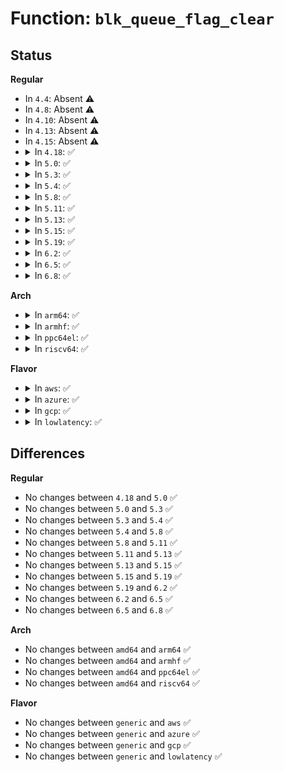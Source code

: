 # Function: <code>blk_queue_flag_clear</code>

## Status
<b>Regular</b>
<ul>
<li>
In <code>4.4</code>: Absent ⚠️
</li>
<li>
In <code>4.8</code>: Absent ⚠️
</li>
<li>
In <code>4.10</code>: Absent ⚠️
</li>
<li>
In <code>4.13</code>: Absent ⚠️
</li>
<li>
In <code>4.15</code>: Absent ⚠️
</li>
<li>
<details>
<summary>In <code>4.18</code>: ✅</summary>

```c
void blk_queue_flag_clear(unsigned int flag, struct request_queue *q);
```

**Collision:** Unique Global

**Inline:** No

**Transformation:** False

**Instances:**

```
In block/blk-core.c (ffffffff8147d7f0)
Location: block/blk-core.c:94
Inline: False
Direct callers:
  - block/blk-core.c:blk_clear_preempt_only
  - block/blk-sysfs.c:blk_unregister_queue
  - block/blk-sysfs.c:queue_wc_store
  - block/blk-sysfs.c:queue_poll_store
  - block/blk-sysfs.c:queue_store_iostats
  - block/blk-sysfs.c:queue_store_random
  - block/blk-sysfs.c:queue_store_nonrot
  - block/blk-settings.c:blk_queue_flush_queueable
  - block/blk-mq.c:blk_mq_update_nr_requests
  - block/blk-stat.c:blk_stat_remove_callback
  - drivers/block/loop.c:loop_set_status
  - drivers/block/loop.c:__loop_update_dio
  - drivers/block/xen-blkfront.c:blkif_interrupt
  - drivers/block/xen-blkfront.c:blkif_interrupt
  - drivers/scsi/sd.c:sd_revalidate_disk
  - drivers/scsi/sd.c:sd_config_discard
  - drivers/md/md.c:md_run
  - drivers/md/dm-table.c:dm_table_set_restrictions
  - drivers/md/dm-table.c:dm_table_set_restrictions
  - drivers/md/dm-table.c:dm_table_set_restrictions
  - drivers/md/dm-table.c:dm_table_set_restrictions
  - drivers/md/dm-table.c:dm_table_set_restrictions
```
**Symbols:**

```
ffffffff8147d7f0-ffffffff8147d82a: blk_queue_flag_clear (STB_GLOBAL)
```
</details>
</li>
<li>
<details>
<summary>In <code>5.0</code>: ✅</summary>

```c
void blk_queue_flag_clear(unsigned int flag, struct request_queue *q);
```

**Collision:** Unique Global

**Inline:** No

**Transformation:** False

**Instances:**

```
In block/blk-core.c (ffffffff8149b100)
Location: block/blk-core.c:86
Inline: False
Direct callers:
  - block/blk-sysfs.c:blk_unregister_queue
  - block/blk-sysfs.c:queue_wc_store
  - block/blk-sysfs.c:queue_poll_store
  - block/blk-sysfs.c:queue_rq_affinity_store
  - block/blk-sysfs.c:queue_rq_affinity_store
  - block/blk-sysfs.c:queue_rq_affinity_store
  - block/blk-sysfs.c:queue_nomerges_store
  - block/blk-sysfs.c:queue_nomerges_store
  - block/blk-sysfs.c:queue_store_iostats
  - block/blk-sysfs.c:queue_store_random
  - block/blk-sysfs.c:queue_store_nonrot
  - block/blk-settings.c:blk_queue_write_cache
  - block/blk-settings.c:blk_queue_write_cache
  - block/blk-settings.c:blk_queue_flush_queueable
  - block/blk-mq.c:blk_mq_update_nr_requests
  - block/blk-stat.c:blk_stat_remove_callback
  - drivers/block/loop.c:loop_set_status
  - drivers/block/loop.c:__loop_update_dio
  - drivers/block/xen-blkfront.c:blkif_interrupt
  - drivers/block/xen-blkfront.c:blkif_interrupt
  - drivers/scsi/sd.c:sd_revalidate_disk
  - drivers/scsi/sd.c:sd_revalidate_disk
  - drivers/scsi/sd.c:sd_config_discard
  - drivers/md/md.c:md_run
  - drivers/md/dm-table.c:dm_table_set_restrictions
  - drivers/md/dm-table.c:dm_table_set_restrictions
  - drivers/md/dm-table.c:dm_table_set_restrictions
  - drivers/md/dm-table.c:dm_table_set_restrictions
  - drivers/md/dm-table.c:dm_table_set_restrictions
```
**Symbols:**

```
ffffffff8149b100-ffffffff8149b113: blk_queue_flag_clear (STB_GLOBAL)
```
</details>
</li>
<li>
<details>
<summary>In <code>5.3</code>: ✅</summary>

```c
void blk_queue_flag_clear(unsigned int flag, struct request_queue *q);
```

**Collision:** Unique Global

**Inline:** No

**Transformation:** False

**Instances:**

```
In block/blk-core.c (ffffffff814c9230)
Location: block/blk-core.c:87
Inline: False
Direct callers:
  - block/blk-sysfs.c:blk_unregister_queue
  - block/blk-sysfs.c:queue_wc_store
  - block/blk-sysfs.c:queue_poll_store
  - block/blk-sysfs.c:queue_rq_affinity_store
  - block/blk-sysfs.c:queue_rq_affinity_store
  - block/blk-sysfs.c:queue_rq_affinity_store
  - block/blk-sysfs.c:queue_nomerges_store
  - block/blk-sysfs.c:queue_nomerges_store
  - block/blk-sysfs.c:queue_store_iostats
  - block/blk-sysfs.c:queue_store_random
  - block/blk-sysfs.c:queue_store_nonrot
  - block/blk-settings.c:blk_queue_write_cache
  - block/blk-settings.c:blk_queue_write_cache
  - block/blk-mq.c:blk_mq_update_nr_requests
  - block/blk-stat.c:blk_stat_remove_callback
  - drivers/block/loop.c:loop_set_status
  - drivers/block/loop.c:loop_set_fd
  - drivers/block/loop.c:__loop_update_dio
  - drivers/block/xen-blkfront.c:blkif_interrupt
  - drivers/block/xen-blkfront.c:blkif_interrupt
  - drivers/scsi/sd.c:sd_revalidate_disk
  - drivers/scsi/sd.c:sd_revalidate_disk
  - drivers/scsi/sd.c:sd_config_discard
  - drivers/md/md.c:md_run
  - drivers/md/dm.c:disable_discard
  - drivers/md/dm-table.c:dm_table_set_restrictions
  - drivers/md/dm-table.c:dm_table_set_restrictions
  - drivers/md/dm-table.c:dm_table_set_restrictions
  - drivers/md/dm-table.c:dm_table_set_restrictions
```
**Symbols:**

```
ffffffff814c9230-ffffffff814c9243: blk_queue_flag_clear (STB_GLOBAL)
```
</details>
</li>
<li>
<details>
<summary>In <code>5.4</code>: ✅</summary>

```c
void blk_queue_flag_clear(unsigned int flag, struct request_queue *q);
```

**Collision:** Unique Global

**Inline:** No

**Transformation:** False

**Instances:**

```
In block/blk-core.c (ffffffff814e2410)
Location: block/blk-core.c:89
Inline: False
Direct callers:
  - block/blk-sysfs.c:blk_unregister_queue
  - block/blk-sysfs.c:queue_wc_store
  - block/blk-sysfs.c:queue_poll_store
  - block/blk-sysfs.c:queue_rq_affinity_store
  - block/blk-sysfs.c:queue_rq_affinity_store
  - block/blk-sysfs.c:queue_rq_affinity_store
  - block/blk-sysfs.c:queue_nomerges_store
  - block/blk-sysfs.c:queue_nomerges_store
  - block/blk-sysfs.c:queue_store_iostats
  - block/blk-sysfs.c:queue_store_random
  - block/blk-sysfs.c:queue_store_nonrot
  - block/blk-settings.c:blk_queue_write_cache
  - block/blk-settings.c:blk_queue_write_cache
  - block/blk-mq.c:blk_mq_update_nr_requests
  - block/blk-stat.c:blk_stat_remove_callback
  - block/blk-iocost.c:ioc_qos_write
  - drivers/block/loop.c:loop_set_status
  - drivers/block/loop.c:loop_set_fd
  - drivers/block/loop.c:__loop_update_dio
  - drivers/block/xen-blkfront.c:blkif_interrupt
  - drivers/block/xen-blkfront.c:blkif_interrupt
  - drivers/scsi/sd.c:sd_revalidate_disk
  - drivers/scsi/sd.c:sd_revalidate_disk
  - drivers/scsi/sd.c:sd_config_discard
  - drivers/md/md.c:md_run
  - drivers/md/dm.c:disable_discard
  - drivers/md/dm-table.c:dm_table_set_restrictions
  - drivers/md/dm-table.c:dm_table_set_restrictions
  - drivers/md/dm-table.c:dm_table_set_restrictions
  - drivers/md/dm-table.c:dm_table_set_restrictions
```
**Symbols:**

```
ffffffff814e2410-ffffffff814e2423: blk_queue_flag_clear (STB_GLOBAL)
```
</details>
</li>
<li>
<details>
<summary>In <code>5.8</code>: ✅</summary>

```c
void blk_queue_flag_clear(unsigned int flag, struct request_queue *q);
```

**Collision:** Unique Global

**Inline:** No

**Transformation:** False

**Instances:**

```
In block/blk-core.c (ffffffff815410d0)
Location: block/blk-core.c:92
Inline: False
Direct callers:
  - block/blk-sysfs.c:blk_unregister_queue
  - block/blk-sysfs.c:queue_wc_store
  - block/blk-sysfs.c:queue_poll_store
  - block/blk-sysfs.c:queue_rq_affinity_store
  - block/blk-sysfs.c:queue_rq_affinity_store
  - block/blk-sysfs.c:queue_rq_affinity_store
  - block/blk-sysfs.c:queue_nomerges_store
  - block/blk-sysfs.c:queue_nomerges_store
  - block/blk-sysfs.c:queue_store_iostats
  - block/blk-sysfs.c:queue_store_random
  - block/blk-sysfs.c:queue_store_nonrot
  - block/blk-settings.c:blk_queue_write_cache
  - block/blk-settings.c:blk_queue_write_cache
  - block/blk-mq.c:blk_mq_update_nr_requests
  - block/blk-stat.c:blk_stat_remove_callback
  - block/blk-iocost.c:ioc_qos_write
  - drivers/block/loop.c:loop_set_status
  - drivers/block/loop.c:loop_configure
  - drivers/block/loop.c:__loop_update_dio
  - drivers/block/xen-blkfront.c:blkif_interrupt
  - drivers/block/xen-blkfront.c:blkif_interrupt
  - drivers/scsi/sd.c:sd_revalidate_disk
  - drivers/scsi/sd.c:sd_read_block_characteristics
  - drivers/scsi/sd.c:sd_read_block_limits
  - drivers/scsi/sd.c:sd_done
  - drivers/scsi/sd.c:provisioning_mode_store
  - drivers/md/md.c:md_run
  - drivers/md/dm.c:clone_endio
  - drivers/md/dm-table.c:dm_table_set_restrictions
  - drivers/md/dm-table.c:dm_table_set_restrictions
  - drivers/md/dm-table.c:dm_table_set_restrictions
  - drivers/md/dm-table.c:dm_table_set_restrictions
```
**Symbols:**

```
ffffffff815410d0-ffffffff815410e3: blk_queue_flag_clear (STB_GLOBAL)
```
</details>
</li>
<li>
<details>
<summary>In <code>5.11</code>: ✅</summary>

```c
void blk_queue_flag_clear(unsigned int flag, struct request_queue *q);
```

**Collision:** Unique Global

**Inline:** No

**Transformation:** False

**Instances:**

```
In block/blk-core.c (ffffffff8155dd60)
Location: block/blk-core.c:91
Inline: False
Direct callers:
  - block/blk-sysfs.c:blk_unregister_queue
  - block/blk-sysfs.c:queue_wc_store
  - block/blk-sysfs.c:queue_poll_store
  - block/blk-sysfs.c:queue_rq_affinity_store
  - block/blk-sysfs.c:queue_rq_affinity_store
  - block/blk-sysfs.c:queue_rq_affinity_store
  - block/blk-sysfs.c:queue_nomerges_store
  - block/blk-sysfs.c:queue_nomerges_store
  - block/blk-sysfs.c:queue_stable_writes_store
  - block/blk-sysfs.c:queue_iostats_store
  - block/blk-sysfs.c:queue_random_store
  - block/blk-sysfs.c:queue_nonrot_store
  - block/blk-settings.c:blk_queue_write_cache
  - block/blk-settings.c:blk_queue_write_cache
  - block/blk-mq.c:blk_mq_update_nr_requests
  - block/blk-stat.c:blk_stat_remove_callback
  - block/blk-iocost.c:ioc_qos_write
  - block/blk-integrity.c:blk_integrity_unregister
  - drivers/block/loop.c:loop_set_status
  - drivers/block/loop.c:loop_configure
  - drivers/block/loop.c:__loop_update_dio
  - drivers/block/xen-blkfront.c:blkif_interrupt
  - drivers/block/xen-blkfront.c:blkif_interrupt
  - drivers/scsi/sd.c:sd_read_block_characteristics
  - drivers/scsi/sd.c:sd_read_block_limits
  - drivers/scsi/sd.c:sd_done
  - drivers/scsi/sd.c:provisioning_mode_store
  - drivers/md/md.c:md_run
  - drivers/md/dm.c:clone_endio
  - drivers/md/dm-table.c:dm_table_set_restrictions
  - drivers/md/dm-table.c:dm_table_set_restrictions
  - drivers/md/dm-table.c:dm_table_set_restrictions
  - drivers/md/dm-table.c:dm_table_set_restrictions
  - drivers/md/dm-table.c:dm_table_set_restrictions
  - drivers/md/dm-table.c:dm_table_set_restrictions
```
**Symbols:**

```
ffffffff8155dd60-ffffffff8155dd73: blk_queue_flag_clear (STB_GLOBAL)
```
</details>
</li>
<li>
<details>
<summary>In <code>5.13</code>: ✅</summary>

```c
void blk_queue_flag_clear(unsigned int flag, struct request_queue *q);
```

**Collision:** Unique Global

**Inline:** No

**Transformation:** False

**Instances:**

```
In block/blk-core.c (ffffffff815665c0)
Location: block/blk-core.c:92
Inline: False
Direct callers:
  - block/blk-sysfs.c:blk_unregister_queue
  - block/blk-sysfs.c:queue_wc_store
  - block/blk-sysfs.c:queue_poll_store
  - block/blk-sysfs.c:queue_rq_affinity_store
  - block/blk-sysfs.c:queue_rq_affinity_store
  - block/blk-sysfs.c:queue_rq_affinity_store
  - block/blk-sysfs.c:queue_nomerges_store
  - block/blk-sysfs.c:queue_nomerges_store
  - block/blk-sysfs.c:queue_stable_writes_store
  - block/blk-sysfs.c:queue_iostats_store
  - block/blk-sysfs.c:queue_random_store
  - block/blk-sysfs.c:queue_nonrot_store
  - block/blk-settings.c:blk_queue_write_cache
  - block/blk-settings.c:blk_queue_write_cache
  - block/blk-mq.c:blk_mq_update_nr_requests
  - block/blk-stat.c:blk_stat_remove_callback
  - block/blk-iocost.c:ioc_qos_write
  - block/blk-integrity.c:blk_integrity_unregister
  - block/blk-zoned.c:blk_queue_clear_zone_settings
  - drivers/block/loop.c:loop_configure
  - drivers/block/loop.c:loop_config_discard
  - drivers/block/loop.c:__loop_update_dio
  - drivers/block/xen-blkfront.c:blkif_interrupt
  - drivers/block/xen-blkfront.c:blkif_interrupt
  - drivers/scsi/sd.c:sd_read_block_characteristics
  - drivers/scsi/sd.c:sd_read_block_limits
  - drivers/scsi/sd.c:sd_done
  - drivers/scsi/sd.c:provisioning_mode_store
  - drivers/md/md.c:md_run
  - drivers/md/dm.c:clone_endio
  - drivers/md/dm-table.c:dm_table_set_restrictions
  - drivers/md/dm-table.c:dm_table_set_restrictions
  - drivers/md/dm-table.c:dm_table_set_restrictions
  - drivers/md/dm-table.c:dm_table_set_restrictions
  - drivers/md/dm-table.c:dm_table_set_restrictions
  - drivers/md/dm-table.c:dm_table_set_restrictions
```
**Symbols:**

```
ffffffff815665c0-ffffffff815665d3: blk_queue_flag_clear (STB_GLOBAL)
```
</details>
</li>
<li>
<details>
<summary>In <code>5.15</code>: ✅</summary>

```c
void blk_queue_flag_clear(unsigned int flag, struct request_queue *q);
```

**Collision:** Unique Global

**Inline:** No

**Transformation:** False

**Instances:**

```
In block/blk-core.c (ffffffff815ca9e0)
Location: block/blk-core.c:90
Inline: False
Direct callers:
  - block/blk-sysfs.c:blk_unregister_queue
  - block/blk-sysfs.c:queue_wc_store
  - block/blk-sysfs.c:queue_poll_store
  - block/blk-sysfs.c:queue_rq_affinity_store
  - block/blk-sysfs.c:queue_rq_affinity_store
  - block/blk-sysfs.c:queue_rq_affinity_store
  - block/blk-sysfs.c:queue_nomerges_store
  - block/blk-sysfs.c:queue_nomerges_store
  - block/blk-sysfs.c:queue_stable_writes_store
  - block/blk-sysfs.c:queue_iostats_store
  - block/blk-sysfs.c:queue_random_store
  - block/blk-sysfs.c:queue_nonrot_store
  - block/blk-settings.c:blk_queue_write_cache
  - block/blk-settings.c:blk_queue_write_cache
  - block/blk-mq.c:blk_mq_update_nr_requests
  - block/blk-stat.c:blk_stat_remove_callback
  - block/genhd.c:del_gendisk
  - block/blk-iocost.c:ioc_qos_write
  - block/blk-integrity.c:blk_integrity_unregister
  - block/blk-zoned.c:blk_queue_clear_zone_settings
  - drivers/block/loop.c:loop_configure
  - drivers/block/loop.c:loop_config_discard
  - drivers/block/loop.c:__loop_update_dio
  - drivers/block/xen-blkfront.c:blkif_interrupt
  - drivers/block/xen-blkfront.c:blkif_interrupt
  - drivers/scsi/sd.c:sd_read_block_characteristics
  - drivers/scsi/sd.c:sd_read_block_limits
  - drivers/scsi/sd.c:sd_done
  - drivers/scsi/sd.c:provisioning_mode_store
  - drivers/md/md.c:md_run
  - drivers/md/dm.c:clone_endio
  - drivers/md/dm-table.c:dm_table_set_restrictions
  - drivers/md/dm-table.c:dm_table_set_restrictions
  - drivers/md/dm-table.c:dm_table_set_restrictions
  - drivers/md/dm-table.c:dm_table_set_restrictions
  - drivers/md/dm-table.c:dm_table_set_restrictions
  - drivers/md/dm-table.c:dm_table_set_restrictions
```
**Symbols:**

```
ffffffff815ca9e0-ffffffff815ca9f3: blk_queue_flag_clear (STB_GLOBAL)
```
</details>
</li>
<li>
<details>
<summary>In <code>5.19</code>: ✅</summary>

```c
void blk_queue_flag_clear(unsigned int flag, struct request_queue *q);
```

**Collision:** Unique Global

**Inline:** No

**Transformation:** False

**Instances:**

```
In block/blk-core.c (ffffffff81675f20)
Location: block/blk-core.c:92
Inline: False
Direct callers:
  - block/blk-sysfs.c:blk_unregister_queue
  - block/blk-sysfs.c:queue_wc_store
  - block/blk-sysfs.c:queue_rq_affinity_store
  - block/blk-sysfs.c:queue_rq_affinity_store
  - block/blk-sysfs.c:queue_rq_affinity_store
  - block/blk-sysfs.c:queue_nomerges_store
  - block/blk-sysfs.c:queue_nomerges_store
  - block/blk-sysfs.c:queue_stable_writes_store
  - block/blk-sysfs.c:queue_iostats_store
  - block/blk-sysfs.c:queue_random_store
  - block/blk-sysfs.c:queue_nonrot_store
  - block/blk-settings.c:blk_queue_write_cache
  - block/blk-settings.c:blk_queue_write_cache
  - block/blk-mq.c:__blk_mq_update_nr_hw_queues
  - block/blk-mq.c:blk_mq_init_allocated_queue
  - block/blk-mq.c:blk_mq_unquiesce_queue
  - block/blk-stat.c:blk_stat_disable_accounting
  - block/blk-stat.c:blk_stat_remove_callback
  - block/blk-mq-sched.c:blk_mq_init_sched
  - block/genhd.c:del_gendisk
  - block/blk-iocost.c:ioc_qos_write
  - block/blk-integrity.c:blk_integrity_unregister
  - block/blk-zoned.c:blk_queue_clear_zone_settings
  - drivers/block/loop.c:loop_configure
  - drivers/block/loop.c:__loop_update_dio
  - drivers/scsi/sd.c:sd_read_block_characteristics
  - drivers/md/md.c:hot_add_disk
  - drivers/md/md.c:md_run
  - drivers/md/dm-table.c:dm_table_set_restrictions
  - drivers/md/dm-table.c:dm_table_set_restrictions
  - drivers/md/dm-table.c:dm_table_set_restrictions
  - drivers/md/dm-table.c:dm_table_set_restrictions
  - drivers/md/dm-table.c:dm_table_set_restrictions
  - drivers/md/dm-table.c:dm_table_set_restrictions
```
**Symbols:**

```
ffffffff81675f20-ffffffff81675f3b: blk_queue_flag_clear (STB_GLOBAL)
```
</details>
</li>
<li>
<details>
<summary>In <code>6.2</code>: ✅</summary>

```c
void blk_queue_flag_clear(unsigned int flag, struct request_queue *q);
```

**Collision:** Unique Global

**Inline:** No

**Transformation:** False

**Instances:**

```
In block/blk-core.c (ffffffff81731f60)
Location: block/blk-core.c:90
Inline: False
Direct callers:
  - block/elevator.c:elevator_disable
  - block/blk-sysfs.c:blk_unregister_queue
  - block/blk-sysfs.c:queue_wc_store
  - block/blk-sysfs.c:queue_rq_affinity_store
  - block/blk-sysfs.c:queue_rq_affinity_store
  - block/blk-sysfs.c:queue_rq_affinity_store
  - block/blk-sysfs.c:queue_nomerges_store
  - block/blk-sysfs.c:queue_nomerges_store
  - block/blk-sysfs.c:queue_stable_writes_store
  - block/blk-sysfs.c:queue_iostats_store
  - block/blk-sysfs.c:queue_random_store
  - block/blk-sysfs.c:queue_nonrot_store
  - block/blk-settings.c:blk_queue_write_cache
  - block/blk-settings.c:blk_queue_write_cache
  - block/blk-mq.c:__blk_mq_update_nr_hw_queues
  - block/blk-mq.c:blk_mq_init_allocated_queue
  - block/blk-mq.c:blk_mq_unquiesce_queue
  - block/blk-stat.c:blk_stat_disable_accounting
  - block/blk-stat.c:blk_stat_remove_callback
  - block/genhd.c:del_gendisk
  - block/blk-iocost.c:ioc_qos_write
  - block/blk-integrity.c:blk_integrity_unregister
  - block/blk-zoned.c:disk_clear_zone_settings
  - drivers/block/loop.c:loop_configure
  - drivers/block/loop.c:__loop_update_dio
  - drivers/scsi/sd.c:sd_read_block_characteristics
  - drivers/md/md.c:hot_add_disk
  - drivers/md/md.c:md_run
  - drivers/md/dm-table.c:dm_table_set_restrictions
  - drivers/md/dm-table.c:dm_table_set_restrictions
  - drivers/md/dm-table.c:dm_table_set_restrictions
  - drivers/md/dm-table.c:dm_table_set_restrictions
  - drivers/md/dm-table.c:dm_table_set_restrictions
  - drivers/md/dm-table.c:dm_table_set_restrictions
```
**Symbols:**

```
ffffffff81731f60-ffffffff81731f7b: blk_queue_flag_clear (STB_GLOBAL)
```
</details>
</li>
<li>
<details>
<summary>In <code>6.5</code>: ✅</summary>

```c
void blk_queue_flag_clear(unsigned int flag, struct request_queue *q);
```

**Collision:** Unique Global

**Inline:** No

**Transformation:** False

**Instances:**

```
In block/blk-core.c (ffffffff8176e370)
Location: block/blk-core.c:90
Inline: False
Direct callers:
  - block/elevator.c:elevator_disable
  - block/blk-sysfs.c:blk_unregister_queue
  - block/blk-sysfs.c:queue_wc_store
  - block/blk-sysfs.c:queue_rq_affinity_store
  - block/blk-sysfs.c:queue_rq_affinity_store
  - block/blk-sysfs.c:queue_rq_affinity_store
  - block/blk-sysfs.c:queue_nomerges_store
  - block/blk-sysfs.c:queue_nomerges_store
  - block/blk-sysfs.c:queue_stable_writes_store
  - block/blk-sysfs.c:queue_iostats_store
  - block/blk-sysfs.c:queue_random_store
  - block/blk-sysfs.c:queue_nonrot_store
  - block/blk-settings.c:blk_queue_write_cache
  - block/blk-settings.c:blk_queue_write_cache
  - block/blk-settings.c:blk_queue_write_cache
  - block/blk-mq.c:__blk_mq_update_nr_hw_queues
  - block/blk-mq.c:blk_mq_init_allocated_queue
  - block/blk-stat.c:blk_stat_disable_accounting
  - block/blk-stat.c:blk_stat_remove_callback
  - block/genhd.c:del_gendisk
  - block/blk-iocost.c:ioc_qos_write
  - block/blk-integrity.c:blk_integrity_unregister
  - block/blk-zoned.c:disk_clear_zone_settings
  - drivers/block/loop.c:loop_configure
  - drivers/block/loop.c:__loop_update_dio
  - drivers/scsi/sd.c:sd_read_block_characteristics
  - drivers/md/md.c:hot_add_disk
  - drivers/md/md.c:md_run
  - drivers/md/dm-table.c:dm_table_set_restrictions
  - drivers/md/dm-table.c:dm_table_set_restrictions
  - drivers/md/dm-table.c:dm_table_set_restrictions
  - drivers/md/dm-table.c:dm_table_set_restrictions
  - drivers/md/dm-table.c:dm_table_set_restrictions
  - drivers/md/dm-table.c:dm_table_set_restrictions
```
**Symbols:**

```
ffffffff8176e370-ffffffff8176e38e: blk_queue_flag_clear (STB_GLOBAL)
```
</details>
</li>
<li>
<details>
<summary>In <code>6.8</code>: ✅</summary>

```c
void blk_queue_flag_clear(unsigned int flag, struct request_queue *q);
```

**Collision:** Unique Global

**Inline:** No

**Transformation:** False

**Instances:**

```
In block/blk-core.c (ffffffff817b0590)
Location: block/blk-core.c:91
Inline: False
Direct callers:
  - block/elevator.c:elevator_disable
  - block/blk-sysfs.c:blk_unregister_queue
  - block/blk-sysfs.c:queue_wc_store
  - block/blk-sysfs.c:queue_rq_affinity_store
  - block/blk-sysfs.c:queue_rq_affinity_store
  - block/blk-sysfs.c:queue_rq_affinity_store
  - block/blk-sysfs.c:queue_nomerges_store
  - block/blk-sysfs.c:queue_nomerges_store
  - block/blk-sysfs.c:queue_stable_writes_store
  - block/blk-sysfs.c:queue_iostats_store
  - block/blk-sysfs.c:queue_random_store
  - block/blk-sysfs.c:queue_nonrot_store
  - block/blk-mq.c:__blk_mq_update_nr_hw_queues
  - block/blk-mq.c:blk_mq_init_allocated_queue
  - block/blk-stat.c:blk_stat_disable_accounting
  - block/blk-stat.c:blk_stat_remove_callback
  - block/genhd.c:del_gendisk
  - block/blk-iocost.c:ioc_qos_write
  - block/blk-integrity.c:blk_integrity_unregister
  - drivers/block/loop.c:loop_configure
  - drivers/block/loop.c:__loop_update_dio
  - drivers/scsi/sd.c:sd_read_block_characteristics
  - drivers/md/md.c:hot_add_disk
  - drivers/md/md.c:md_run
  - drivers/md/dm-table.c:dm_table_set_restrictions
  - drivers/md/dm-table.c:dm_table_set_restrictions
  - drivers/md/dm-table.c:dm_table_set_restrictions
  - drivers/md/dm-table.c:dm_table_set_restrictions
  - drivers/md/dm-table.c:dm_table_set_restrictions
  - drivers/md/dm-table.c:dm_table_set_restrictions
```
**Symbols:**

```
ffffffff817b0590-ffffffff817b05ab: blk_queue_flag_clear (STB_GLOBAL)
```
</details>
</li>
</ul>
<b>Arch</b>
<ul>
<li>
<details>
<summary>In <code>arm64</code>: ✅</summary>

```c
void blk_queue_flag_clear(unsigned int flag, struct request_queue *q);
```

**Collision:** Unique Global

**Inline:** No

**Transformation:** False

**Instances:**

```
In block/blk-core.c (ffff8000105e0c90)
Location: block/blk-core.c:89
Inline: False
Direct callers:
  - block/blk-sysfs.c:blk_unregister_queue
  - block/blk-sysfs.c:queue_wc_store
  - block/blk-sysfs.c:queue_poll_store
  - block/blk-sysfs.c:queue_rq_affinity_store
  - block/blk-sysfs.c:queue_rq_affinity_store
  - block/blk-sysfs.c:queue_rq_affinity_store
  - block/blk-sysfs.c:queue_nomerges_store
  - block/blk-sysfs.c:queue_nomerges_store
  - block/blk-sysfs.c:queue_store_iostats
  - block/blk-sysfs.c:queue_store_random
  - block/blk-sysfs.c:queue_store_nonrot
  - block/blk-settings.c:blk_queue_write_cache
  - block/blk-settings.c:blk_queue_write_cache
  - block/blk-mq.c:blk_mq_update_nr_requests
  - block/blk-stat.c:blk_stat_remove_callback
  - block/blk-iocost.c:ioc_qos_write
  - drivers/block/loop.c:loop_set_status
  - drivers/block/loop.c:loop_set_fd
  - drivers/block/loop.c:__loop_update_dio
  - drivers/block/xen-blkfront.c:blkif_interrupt
  - drivers/block/xen-blkfront.c:blkif_interrupt
  - drivers/scsi/sd.c:sd_revalidate_disk
  - drivers/scsi/sd.c:sd_revalidate_disk
  - drivers/scsi/sd.c:sd_config_discard
  - drivers/md/md.c:md_run
  - drivers/md/dm.c:disable_discard
  - drivers/md/dm-table.c:dm_table_set_restrictions
  - drivers/md/dm-table.c:dm_table_set_restrictions
  - drivers/md/dm-table.c:dm_table_set_restrictions
  - drivers/md/dm-table.c:dm_table_set_restrictions
  - drivers/mmc/core/queue.c:mmc_init_queue
```
**Symbols:**

```
ffff8000105e0c90-ffff8000105e0ce8: blk_queue_flag_clear (STB_GLOBAL)
```
</details>
</li>
<li>
<details>
<summary>In <code>armhf</code>: ✅</summary>

```c
void blk_queue_flag_clear(unsigned int flag, struct request_queue *q);
```

**Collision:** Unique Global

**Inline:** No

**Transformation:** False

**Instances:**

```
In block/blk-core.c (c078e19c)
Location: block/blk-core.c:89
Inline: False
Direct callers:
  - block/blk-sysfs.c:blk_unregister_queue
  - block/blk-sysfs.c:queue_wc_store
  - block/blk-sysfs.c:queue_poll_store
  - block/blk-sysfs.c:queue_rq_affinity_store
  - block/blk-sysfs.c:queue_rq_affinity_store
  - block/blk-sysfs.c:queue_rq_affinity_store
  - block/blk-sysfs.c:queue_nomerges_store
  - block/blk-sysfs.c:queue_nomerges_store
  - block/blk-sysfs.c:queue_store_iostats
  - block/blk-sysfs.c:queue_store_random
  - block/blk-sysfs.c:queue_store_nonrot
  - block/blk-settings.c:blk_queue_write_cache
  - block/blk-settings.c:blk_queue_write_cache
  - block/blk-mq.c:blk_mq_update_nr_requests
  - block/blk-stat.c:blk_stat_remove_callback
  - block/blk-iocost.c:ioc_qos_write
  - drivers/block/loop.c:loop_set_status
  - drivers/block/loop.c:loop_set_fd
  - drivers/block/loop.c:__loop_update_dio
  - drivers/scsi/sd.c:sd_revalidate_disk
  - drivers/scsi/sd.c:sd_revalidate_disk
  - drivers/scsi/sd.c:sd_config_discard
  - drivers/mtd/mtd_blkdevs.c:add_mtd_blktrans_dev
  - drivers/md/md.c:md_run
  - drivers/md/dm.c:disable_discard
  - drivers/md/dm-table.c:dm_table_set_restrictions
  - drivers/md/dm-table.c:dm_table_set_restrictions
  - drivers/md/dm-table.c:dm_table_set_restrictions
  - drivers/md/dm-table.c:dm_table_set_restrictions
  - drivers/mmc/core/queue.c:mmc_init_queue
```
**Symbols:**

```
c078e19c-c078e1bc: blk_queue_flag_clear (STB_GLOBAL)
```
</details>
</li>
<li>
<details>
<summary>In <code>ppc64el</code>: ✅</summary>

```c
void blk_queue_flag_clear(unsigned int flag, struct request_queue *q);
```

**Collision:** Unique Global

**Inline:** No

**Transformation:** False

**Instances:**

```
In block/blk-core.c (c0000000007716f0)
Location: block/blk-core.c:89
Inline: False
Direct callers:
  - block/blk-sysfs.c:blk_unregister_queue
  - block/blk-sysfs.c:queue_wc_store
  - block/blk-sysfs.c:queue_poll_store
  - block/blk-sysfs.c:queue_rq_affinity_store
  - block/blk-sysfs.c:queue_rq_affinity_store
  - block/blk-sysfs.c:queue_rq_affinity_store
  - block/blk-sysfs.c:queue_nomerges_store
  - block/blk-sysfs.c:queue_nomerges_store
  - block/blk-sysfs.c:queue_store_iostats
  - block/blk-sysfs.c:queue_store_random
  - block/blk-sysfs.c:queue_store_nonrot
  - block/blk-settings.c:blk_queue_write_cache
  - block/blk-settings.c:blk_queue_write_cache
  - block/blk-mq.c:blk_mq_update_nr_requests
  - block/blk-stat.c:blk_stat_remove_callback
  - block/blk-iocost.c:ioc_qos_write
  - drivers/block/loop.c:loop_set_status
  - drivers/block/loop.c:loop_set_fd
  - drivers/block/loop.c:__loop_update_dio
  - drivers/scsi/sd.c:sd_revalidate_disk
  - drivers/scsi/sd.c:sd_revalidate_disk
  - drivers/scsi/sd.c:sd_config_discard
  - drivers/md/md.c:md_run
  - drivers/md/dm.c:disable_discard
  - drivers/md/dm-table.c:dm_table_set_restrictions
  - drivers/md/dm-table.c:dm_table_set_restrictions
  - drivers/md/dm-table.c:dm_table_set_restrictions
  - drivers/md/dm-table.c:dm_table_set_restrictions
```
**Symbols:**

```
c0000000007716f0-c000000000771734: blk_queue_flag_clear (STB_GLOBAL)
```
</details>
</li>
<li>
<details>
<summary>In <code>riscv64</code>: ✅</summary>

```c
void blk_queue_flag_clear(unsigned int flag, struct request_queue *q);
```

**Collision:** Unique Global

**Inline:** No

**Transformation:** False

**Instances:**

```
In block/blk-core.c (ffffffe000421f32)
Location: block/blk-core.c:89
Inline: False
Direct callers:
  - block/blk-sysfs.c:blk_unregister_queue
  - block/blk-sysfs.c:queue_wc_store
  - block/blk-sysfs.c:queue_poll_store
  - block/blk-sysfs.c:queue_rq_affinity_store
  - block/blk-sysfs.c:queue_rq_affinity_store
  - block/blk-sysfs.c:queue_rq_affinity_store
  - block/blk-sysfs.c:queue_nomerges_store
  - block/blk-sysfs.c:queue_nomerges_store
  - block/blk-sysfs.c:queue_store_iostats
  - block/blk-sysfs.c:queue_store_random
  - block/blk-sysfs.c:queue_store_nonrot
  - block/blk-settings.c:blk_queue_write_cache
  - block/blk-settings.c:blk_queue_write_cache
  - block/blk-mq.c:blk_mq_update_nr_requests
  - block/blk-stat.c:blk_stat_remove_callback
  - block/blk-iocost.c:ioc_qos_write
  - drivers/block/loop.c:loop_set_status
  - drivers/block/loop.c:loop_set_fd
  - drivers/block/loop.c:__loop_update_dio
  - drivers/scsi/sd.c:sd_revalidate_disk
  - drivers/scsi/sd.c:sd_revalidate_disk
  - drivers/scsi/sd.c:sd_config_discard
  - drivers/md/md.c:md_run
  - drivers/md/dm.c:disable_discard
  - drivers/md/dm-table.c:dm_table_set_restrictions
  - drivers/md/dm-table.c:dm_table_set_restrictions
  - drivers/md/dm-table.c:dm_table_set_restrictions
  - drivers/md/dm-table.c:dm_table_set_restrictions
  - drivers/mmc/core/queue.c:mmc_init_queue
```
**Symbols:**

```
ffffffe000421f32-ffffffe000421f82: blk_queue_flag_clear (STB_GLOBAL)
```
</details>
</li>
</ul>
<b>Flavor</b>
<ul>
<li>
<details>
<summary>In <code>aws</code>: ✅</summary>

```c
void blk_queue_flag_clear(unsigned int flag, struct request_queue *q);
```

**Collision:** Unique Global

**Inline:** No

**Transformation:** False

**Instances:**

```
In block/blk-core.c (ffffffff814da9f0)
Location: block/blk-core.c:89
Inline: False
Direct callers:
  - block/blk-sysfs.c:blk_unregister_queue
  - block/blk-sysfs.c:queue_wc_store
  - block/blk-sysfs.c:queue_poll_store
  - block/blk-sysfs.c:queue_rq_affinity_store
  - block/blk-sysfs.c:queue_rq_affinity_store
  - block/blk-sysfs.c:queue_rq_affinity_store
  - block/blk-sysfs.c:queue_nomerges_store
  - block/blk-sysfs.c:queue_nomerges_store
  - block/blk-sysfs.c:queue_store_iostats
  - block/blk-sysfs.c:queue_store_random
  - block/blk-sysfs.c:queue_store_nonrot
  - block/blk-settings.c:blk_queue_write_cache
  - block/blk-settings.c:blk_queue_write_cache
  - block/blk-mq.c:blk_mq_update_nr_requests
  - block/blk-stat.c:blk_stat_remove_callback
  - block/blk-iocost.c:ioc_qos_write
  - drivers/block/loop.c:loop_set_status
  - drivers/block/loop.c:loop_set_fd
  - drivers/block/loop.c:__loop_update_dio
  - drivers/block/xen-blkfront.c:blkif_interrupt
  - drivers/block/xen-blkfront.c:blkif_interrupt
  - drivers/scsi/sd.c:sd_revalidate_disk
  - drivers/scsi/sd.c:sd_revalidate_disk
  - drivers/scsi/sd.c:sd_config_discard
  - drivers/nvme/host/core.c:nvme_update_disk_info
  - drivers/md/md.c:md_run
  - drivers/md/dm.c:disable_discard
  - drivers/md/dm-table.c:dm_table_set_restrictions
  - drivers/md/dm-table.c:dm_table_set_restrictions
  - drivers/md/dm-table.c:dm_table_set_restrictions
  - drivers/md/dm-table.c:dm_table_set_restrictions
```
**Symbols:**

```
ffffffff814da9f0-ffffffff814daa03: blk_queue_flag_clear (STB_GLOBAL)
```
</details>
</li>
<li>
<details>
<summary>In <code>azure</code>: ✅</summary>

```c
void blk_queue_flag_clear(unsigned int flag, struct request_queue *q);
```

**Collision:** Unique Global

**Inline:** No

**Transformation:** False

**Instances:**

```
In block/blk-core.c (ffffffff814cb3a0)
Location: block/blk-core.c:89
Inline: False
Direct callers:
  - block/blk-sysfs.c:blk_unregister_queue
  - block/blk-sysfs.c:queue_wc_store
  - block/blk-sysfs.c:queue_poll_store
  - block/blk-sysfs.c:queue_rq_affinity_store
  - block/blk-sysfs.c:queue_rq_affinity_store
  - block/blk-sysfs.c:queue_rq_affinity_store
  - block/blk-sysfs.c:queue_nomerges_store
  - block/blk-sysfs.c:queue_nomerges_store
  - block/blk-sysfs.c:queue_store_iostats
  - block/blk-sysfs.c:queue_store_random
  - block/blk-sysfs.c:queue_store_nonrot
  - block/blk-settings.c:blk_queue_write_cache
  - block/blk-settings.c:blk_queue_write_cache
  - block/blk-mq.c:blk_mq_update_nr_requests
  - block/blk-stat.c:blk_stat_remove_callback
  - block/blk-iocost.c:ioc_qos_write
  - drivers/block/loop.c:loop_set_status
  - drivers/block/loop.c:loop_set_fd
  - drivers/block/loop.c:__loop_update_dio
  - drivers/scsi/sd.c:sd_revalidate_disk
  - drivers/scsi/sd.c:sd_revalidate_disk
  - drivers/scsi/sd.c:sd_config_discard
  - drivers/nvme/host/core.c:nvme_update_disk_info
  - drivers/md/md.c:md_run
  - drivers/md/dm.c:disable_discard
  - drivers/md/dm-table.c:dm_table_set_restrictions
  - drivers/md/dm-table.c:dm_table_set_restrictions
  - drivers/md/dm-table.c:dm_table_set_restrictions
  - drivers/md/dm-table.c:dm_table_set_restrictions
```
**Symbols:**

```
ffffffff814cb3a0-ffffffff814cb3b3: blk_queue_flag_clear (STB_GLOBAL)
```
</details>
</li>
<li>
<details>
<summary>In <code>gcp</code>: ✅</summary>

```c
void blk_queue_flag_clear(unsigned int flag, struct request_queue *q);
```

**Collision:** Unique Global

**Inline:** No

**Transformation:** False

**Instances:**

```
In block/blk-core.c (ffffffff814d6a80)
Location: block/blk-core.c:89
Inline: False
Direct callers:
  - block/blk-sysfs.c:blk_unregister_queue
  - block/blk-sysfs.c:queue_wc_store
  - block/blk-sysfs.c:queue_poll_store
  - block/blk-sysfs.c:queue_rq_affinity_store
  - block/blk-sysfs.c:queue_rq_affinity_store
  - block/blk-sysfs.c:queue_rq_affinity_store
  - block/blk-sysfs.c:queue_nomerges_store
  - block/blk-sysfs.c:queue_nomerges_store
  - block/blk-sysfs.c:queue_store_iostats
  - block/blk-sysfs.c:queue_store_random
  - block/blk-sysfs.c:queue_store_nonrot
  - block/blk-settings.c:blk_queue_write_cache
  - block/blk-settings.c:blk_queue_write_cache
  - block/blk-mq.c:blk_mq_update_nr_requests
  - block/blk-stat.c:blk_stat_remove_callback
  - block/blk-iocost.c:ioc_qos_write
  - drivers/block/loop.c:loop_set_status
  - drivers/block/loop.c:loop_set_fd
  - drivers/block/loop.c:__loop_update_dio
  - drivers/block/xen-blkfront.c:blkif_interrupt
  - drivers/block/xen-blkfront.c:blkif_interrupt
  - drivers/scsi/sd.c:sd_revalidate_disk
  - drivers/scsi/sd.c:sd_revalidate_disk
  - drivers/scsi/sd.c:sd_config_discard
  - drivers/md/md.c:md_run
  - drivers/md/dm.c:disable_discard
  - drivers/md/dm-table.c:dm_table_set_restrictions
  - drivers/md/dm-table.c:dm_table_set_restrictions
  - drivers/md/dm-table.c:dm_table_set_restrictions
  - drivers/md/dm-table.c:dm_table_set_restrictions
```
**Symbols:**

```
ffffffff814d6a80-ffffffff814d6a93: blk_queue_flag_clear (STB_GLOBAL)
```
</details>
</li>
<li>
<details>
<summary>In <code>lowlatency</code>: ✅</summary>

```c
void blk_queue_flag_clear(unsigned int flag, struct request_queue *q);
```

**Collision:** Unique Global

**Inline:** No

**Transformation:** False

**Instances:**

```
In block/blk-core.c (ffffffff814ef690)
Location: block/blk-core.c:89
Inline: False
Direct callers:
  - block/blk-sysfs.c:blk_unregister_queue
  - block/blk-sysfs.c:queue_wc_store
  - block/blk-sysfs.c:queue_poll_store
  - block/blk-sysfs.c:queue_rq_affinity_store
  - block/blk-sysfs.c:queue_rq_affinity_store
  - block/blk-sysfs.c:queue_rq_affinity_store
  - block/blk-sysfs.c:queue_nomerges_store
  - block/blk-sysfs.c:queue_nomerges_store
  - block/blk-sysfs.c:queue_store_iostats
  - block/blk-sysfs.c:queue_store_random
  - block/blk-sysfs.c:queue_store_nonrot
  - block/blk-settings.c:blk_queue_write_cache
  - block/blk-settings.c:blk_queue_write_cache
  - block/blk-mq.c:blk_mq_update_nr_requests
  - block/blk-stat.c:blk_stat_remove_callback
  - block/blk-iocost.c:ioc_qos_write
  - drivers/block/loop.c:loop_set_status
  - drivers/block/loop.c:loop_set_fd
  - drivers/block/loop.c:__loop_update_dio
  - drivers/block/xen-blkfront.c:blkif_interrupt
  - drivers/block/xen-blkfront.c:blkif_interrupt
  - drivers/scsi/sd.c:sd_revalidate_disk
  - drivers/scsi/sd.c:sd_revalidate_disk
  - drivers/scsi/sd.c:sd_config_discard
  - drivers/md/md.c:md_run
  - drivers/md/dm.c:disable_discard
  - drivers/md/dm-table.c:dm_table_set_restrictions
  - drivers/md/dm-table.c:dm_table_set_restrictions
  - drivers/md/dm-table.c:dm_table_set_restrictions
  - drivers/md/dm-table.c:dm_table_set_restrictions
```
**Symbols:**

```
ffffffff814ef690-ffffffff814ef6a3: blk_queue_flag_clear (STB_GLOBAL)
```
</details>
</li>
</ul>

## Differences
<b>Regular</b>
<ul>
<li>
No changes between <code>4.18</code> and <code>5.0</code> ✅
</li>
<li>
No changes between <code>5.0</code> and <code>5.3</code> ✅
</li>
<li>
No changes between <code>5.3</code> and <code>5.4</code> ✅
</li>
<li>
No changes between <code>5.4</code> and <code>5.8</code> ✅
</li>
<li>
No changes between <code>5.8</code> and <code>5.11</code> ✅
</li>
<li>
No changes between <code>5.11</code> and <code>5.13</code> ✅
</li>
<li>
No changes between <code>5.13</code> and <code>5.15</code> ✅
</li>
<li>
No changes between <code>5.15</code> and <code>5.19</code> ✅
</li>
<li>
No changes between <code>5.19</code> and <code>6.2</code> ✅
</li>
<li>
No changes between <code>6.2</code> and <code>6.5</code> ✅
</li>
<li>
No changes between <code>6.5</code> and <code>6.8</code> ✅
</li>
</ul>
<b>Arch</b>
<ul>
<li>
No changes between <code>amd64</code> and <code>arm64</code> ✅
</li>
<li>
No changes between <code>amd64</code> and <code>armhf</code> ✅
</li>
<li>
No changes between <code>amd64</code> and <code>ppc64el</code> ✅
</li>
<li>
No changes between <code>amd64</code> and <code>riscv64</code> ✅
</li>
</ul>
<b>Flavor</b>
<ul>
<li>
No changes between <code>generic</code> and <code>aws</code> ✅
</li>
<li>
No changes between <code>generic</code> and <code>azure</code> ✅
</li>
<li>
No changes between <code>generic</code> and <code>gcp</code> ✅
</li>
<li>
No changes between <code>generic</code> and <code>lowlatency</code> ✅
</li>
</ul>

